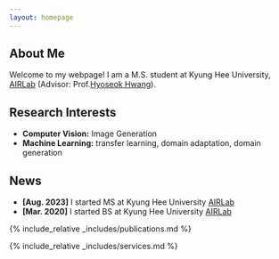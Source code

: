 ```yaml
---
layout: homepage
---
```


## About Me

Welcome to my webpage!
I am a M.S. student at Kyung Hee University, [AIRLab](http://airlab.khu.ac.kr/) (Advisor: Prof.[Hyoseok Hwang](https://sites.google.com/view/hyoseok-hwang)).

## Research Interests

- **Computer Vision:** Image Generation
- **Machine Learning:** transfer learning, domain adaptation, domain generation

## News

- **[Aug. 2023]** I started MS at Kyung Hee University [AIRLab](http://airlab.khu.ac.kr/)
- **[Mar. 2020]** I started BS at Kyung Hee University [AIRLab](http://airlab.khu.ac.kr/)

{% include_relative _includes/publications.md %}

{% include_relative _includes/services.md %}
